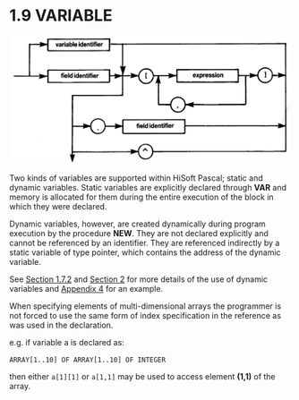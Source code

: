 # 1.9 VARIABLE

![diagram](diagrams/pic-1-9.png)

Two kinds of variables are supported within HiSoft Pascal; static and dynamic variables. Static variables are explicitly declared through **VAR** and memory is allocated for them during the entire execution of the block in which they were declared.

Dynamic variables, however, are created dynamically during program execution by the procedure **NEW**. They are not declared explicitly and cannot be referenced by an identifier. They are referenced indirectly by a static variable of type pointer, which contains the address of the dynamic variable.

See [Section 1.7.2](man_s1-7-type.md) and [Section 2](man_s2-0-index.md) for more details of the use of dynamic variables and [Appendix 4](man_a4-examples.md) for an example.

When specifying elements of multi-dimensional arrays the programmer is not forced to use the same form of index specification in the reference as was used in the declaration.

e.g. if variable a is declared as:

```
ARRAY[1..10] OF ARRAY[1..10] OF INTEGER
```
then either `a[1][1]` or `a[1,1]` may be used to access element **(1,1)** of the array.
